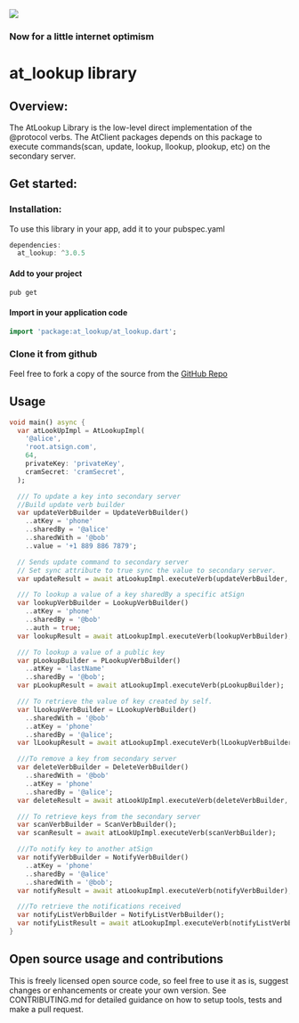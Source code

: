 <img src="https://atsign.dev/assets/img/@developersmall.png?sanitize=true">

### Now for a little internet optimism

# at_lookup library

## Overview:

The AtLookup Library is the low-level direct implementation of the @protocol verbs. The AtClient packages depends on
this package to execute commands(scan, update, lookup, llookup, plookup, etc) on the secondary server.

## Get started:

### Installation:

To use this library in your app, add it to your pubspec.yaml

```dart  
dependencies:
  at_lookup: ^3.0.5
```

#### Add to your project

```sh
pub get 
```

#### Import in your application code

```dart
import 'package:at_lookup/at_lookup.dart';
```

### Clone it from github

Feel free to fork a copy of the source from the [GitHub Repo](https://github.com/atsign-foundation/at_libraries)

## Usage

```dart
void main() async {
  var atLookUpImpl = AtLookupImpl(
    '@alice',
    'root.atsign.com',
    64,
    privateKey: 'privateKey',
    cramSecret: 'cramSecret',
  );

  /// To update a key into secondary server
  //Build update verb builder
  var updateVerbBuilder = UpdateVerbBuilder()
    ..atKey = 'phone'
    ..sharedBy = '@alice'
    ..sharedWith = '@bob'
    ..value = '+1 889 886 7879';

  // Sends update command to secondary server
  // Set sync attribute to true sync the value to secondary server.
  var updateResult = await atLookupImpl.executeVerb(updateVerbBuilder, sync: true);

  /// To lookup a value of a key sharedBy a specific atSign
  var lookupVerbBuilder = LookupVerbBuilder()
    ..atKey = 'phone'
    ..sharedBy = '@bob'
    ..auth = true;
  var lookupResult = await atLookupImpl.executeVerb(lookupVerbBuilder);

  /// To lookup a value of a public key
  var pLookupBuilder = PLookupVerbBuilder()
    ..atKey = 'lastName'
    ..sharedBy = '@bob';
  var pLookupResult = await atLookupImpl.executeVerb(pLookupBuilder);

  /// To retrieve the value of key created by self.
  var lLookupVerbBuilder = LLookupVerbBuilder()
    ..sharedWith = '@bob'
    ..atKey = 'phone'
    ..sharedBy = '@alice';
  var lLookupResult = await atLookupImpl.executeVerb(lLookupVerbBuilder);

  ///To remove a key from secondary server
  var deleteVerbBuilder = DeleteVerbBuilder()
    ..sharedWith = '@bob'
    ..atKey = 'phone'
    ..sharedBy = '@alice';
  var deleteResult = await atLookUpImpl.executeVerb(deleteVerbBuilder, sync: true);

  /// To retrieve keys from the secondary server
  var scanVerbBuilder = ScanVerbBuilder();
  var scanResult = await atLookUpImpl.executeVerb(scanVerbBuilder);

  ///To notify key to another atSign
  var notifyVerbBuilder = NotifyVerbBuilder()
    ..atKey = 'phone'
    ..sharedBy = '@alice'
    ..sharedWith = '@bob';
  var notifyResult = await atLookupImpl.executeVerb(notifyVerbBuilder);

  ///To retrieve the notifications received
  var notifyListVerbBuilder = NotifyListVerbBuilder();
  var notifyListResult = await atLookupImpl.executeVerb(notifyListVerbBuilder);
}
```

## Open source usage and contributions

This is freely licensed open source code, so feel free to use it as is, suggest changes or enhancements or create your
own version. See CONTRIBUTING.md for detailed guidance on how to setup tools, tests and make a pull request.